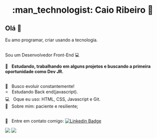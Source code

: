 <h1 align="center"> :man_technologist: Caio Ribeiro  🚀</h1>
 
## Olá 👋
Eu amo programar, criar usando a tecnologia.

<br/> Sou um Desenvolvedor Front-End :computer:

 :rocket:  &nbsp; **Estudando, trabalhando em alguns projetos e buscando a primeira oportunidade como Dev JR.**
 
 <br/> :purple_heart: &nbsp; Busco evoluir constantemente!
 <br/> :star: &nbsp; Estudando Back end(javascript).
 <br/> :computer: &nbsp; Oque eu uso: HTML, CSS, Javascript e Git.
 <br/> 💬  &nbsp; Sobre mim: paciente e resiliente; 

 <br/> :email: &nbsp; Entre em contato comigo: [![Linkedin Badge](https://img.shields.io/badge/-CaioDeoliveira-blue?style=flat-square&logo=Linkedin&logoColor=white&link=https://www.linkedin.com/in/caio-ribeiro-08100919b/)](https://www.linkedin.com/in/caio-ribeiro-08100919b/) 

<div>
  <img src="https://github-readme-stats.vercel.app/api?username=CaioDeOliveira&show_icons=true&theme=midnight-purple"/>
  <img align="top"src="https://github-readme-stats.vercel.app/api/top-langs/?username=CaioDeOliveira&layout=compact&hide=shell&theme=midnight-purple"/>
</div>
